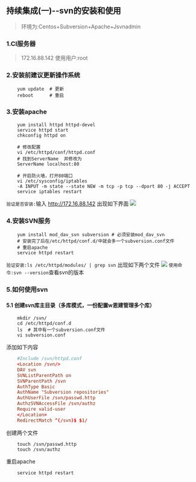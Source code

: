 ## 持续集成(一)--svn的安装和使用
> 环境为:Centos+Subversion+Apache+Jsvnadmin

### 1.CI服务器
> 172.16.88.142 使用用户:root

### 2.安装前建议更新操作系统
```shell
    yum update  # 更新
    reboot      # 重启
```

### 3.安装apache
```shell
    yum install httpd httpd-devel
    service httpd start
    chkconfig httpd on
    
    # 修改配置
    vi /etc/httpd/conf/httpd.conf
    # 找到ServerName  并修改为
    ServerName localhost:80
    
    # 开启防火墙，打开80端口
    vi /etc/sysconfig/iptables
    -A INPUT -m state --state NEW -m tcp -p tcp --dport 80 -j ACCEPT
    service iptables restart
```
`验证是否安装:`输入 http://172.16.88.142  出现如下界面
![](http://ojw4jti3h.bkt.clouddn.com/18-3-27/81811013.jpg)

### 4.安装SVN服务
```shell
    yum install mod_dav_svn subversion # 必须安装mod_dav_svn
    # 安装完了后在/etc/httpd/conf.d/中就会多一个subversion.conf文件
    # 重启apache
    service httpd restart
```
`验证安装:ls /etc/httpd/modules/ | grep svn` 出现如下两个文件
![](http://ojw4jti3h.bkt.clouddn.com/18-3-27/10049352.jpg)
`使用命令:svn --version`查看svn的版本

### 5.如何使用svn

#### 5.1 创建svn库主目录（多库模式，一份配置w恩建管理多个库）
```shell
    mkdir /svn/
    cd /etc/httpd/conf.d
    ls  # 其中有一个subversion.conf文件
    vi subversion.conf 
```
添加如下内容
```conf
    #Include /svn/httpd.conf
    <Location /svn/>
    DAV svn
    SVNListParentPath on
    SVNParentPath /svn
    AuthType Basic
    AuthName "Subversion repositories"
    AuthUserFile /svn/passwd.http
    AuthzSVNAccessFile /svn/authz
    Require valid-user
    </Location>
    RedirectMatch ^(/svn)$ $1/
```
创建两个文件
```shell
    touch /svn/passwd.http
    touch /svn/authz
```
重启apache
```shell
    service httpd restart
```



















